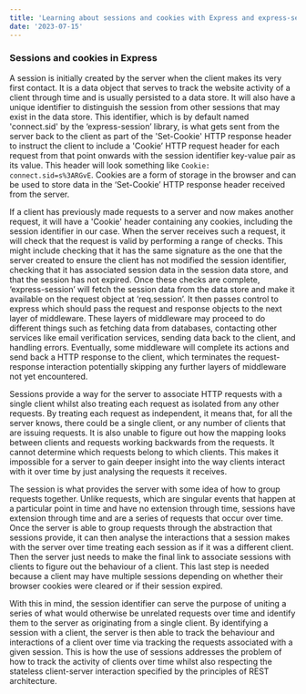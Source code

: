 ```yaml
--- 
title: 'Learning about sessions and cookies with Express and express-session'
date: '2023-07-15' 
---
```


### Sessions and cookies in Express

A session is initially created by the server when the client makes its very first contact. It is a data object that serves to track the website activity of a client through time and is usually persisted to a data store. It will also have a unique identifier to distinguish the session from other sessions that may exist in the data store. This identifier, which is by default named 'connect.sid' by the ‘express-session’ library, is what gets sent from the server back to the client as part of the 'Set-Cookie' HTTP response header to instruct the client to include a 'Cookie’ HTTP request header for each request from that point onwards with the session identifier key-value pair as its value. This header will look something like `Cookie: connect.sid=s%3ARGvE`. Cookies are a form of storage in the browser and can be used to store data in the ‘Set-Cookie’ HTTP response header received from the server. 

If a client has previously made requests to a server and now makes another request, it will have a 'Cookie' header containing any cookies, including the session identifier in our case. When the server receives such a request, it will check that the request is valid by performing a range of checks. This might include checking that it has the same signature as the one that the server created to ensure the client has not modified the session identifier, checking that it has associated session data in the session data store, and that the session has not expired. Once these checks are complete, ‘express-session’ will fetch the session data from the data store and make it available on the request object at ‘req.session’. It then passes control to express which should pass the request and response objects to the next layer of middleware. These layers of middleware may proceed to do different things such as fetching data from databases, contacting other services like email verification services, sending data back to the client, and handling errors. Eventually, some middleware will complete its actions and send back a HTTP response to the client, which terminates the request-response interaction potentially skipping any further layers of middleware not yet encountered.

Sessions provide a way for the server to associate HTTP requests with a single client whilst also treating each request as isolated from any other requests. By treating each request as independent, it means that, for all the server knows, there could be a single client, or any number of clients that are issuing requests. It is also unable to figure out how the mapping looks between clients and requests working backwards from the requests. It cannot determine which requests belong to which clients. This makes it impossible for a server to gain deeper insight into the way clients interact with it over time by just analysing the requests it receives.

The session is what provides the server with some idea of how to group requests together. Unlike requests, which are singular events that happen at a particular point in time and have no extension through time, sessions have extension through time and are a series of requests that occur over time. Once the server is able to group requests through the abstraction that sessions provide, it can then analyse the interactions that a session makes with the server over time treating each session as if it was a different client. Then the server just needs to make the final link to associate sessions with clients to figure out the behaviour of a client. This last step is needed because a client may have multiple sessions depending on whether their browser cookies were cleared or if their session expired.

With this in mind, the session identifier can serve the purpose of uniting a series of what would otherwise be unrelated requests over time and identify them to the server as originating from a single client. By identifying a session with a client, the server is then able to track the behaviour and interactions of a client over time via tracking the requests associated with a given session. This is how the use of sessions addresses the problem of how to track the activity of clients over time whilst also respecting the stateless client-server interaction specified by the principles of REST architecture. 

